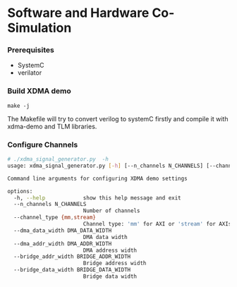 # Software and Hardware Co-Simulation

### Prerequisites
* SystemC
* verilator

### Build XDMA demo
```
make -j 
```
The Makefile will try to convert verilog to systemC firstly and compile it with xdma-demo and TLM libraries.

### Configure Channels
```bash
# ./xdma_signal_generator.py  -h
usage: xdma_signal_generator.py [-h] [--n_channels N_CHANNELS] [--channel_type {mm,stream}] [--dma_data_width DMA_DATA_WIDTH] [--dma_addr_width DMA_ADDR_WIDTH] [--bridge_addr_width BRIDGE_ADDR_WIDTH] [--bridge_data_width BRIDGE_DATA_WIDTH]

Command line arguments for configuring XDMA demo settings

options:
  -h, --help            show this help message and exit
  --n_channels N_CHANNELS
                        Number of channels
  --channel_type {mm,stream}
                        Channel type: 'mm' for AXI or 'stream' for AXIs
  --dma_data_width DMA_DATA_WIDTH
                        DMA data width
  --dma_addr_width DMA_ADDR_WIDTH
                        DMA address width
  --bridge_addr_width BRIDGE_ADDR_WIDTH
                        Bridge address width
  --bridge_data_width BRIDGE_DATA_WIDTH
                        Bridge data width
```
